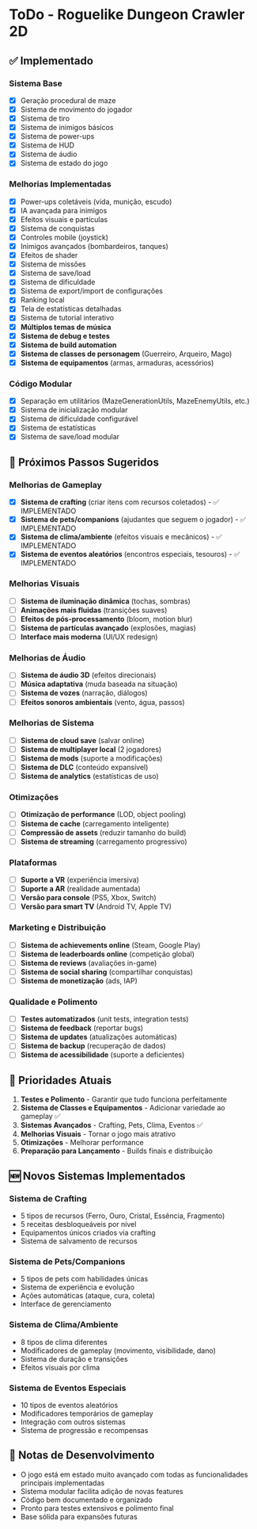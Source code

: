 # ToDo - Roguelike Dungeon Crawler 2D

## ✅ Implementado

### Sistema Base
- [x] Geração procedural de maze
- [x] Sistema de movimento do jogador
- [x] Sistema de tiro
- [x] Sistema de inimigos básicos
- [x] Sistema de power-ups
- [x] Sistema de HUD
- [x] Sistema de áudio
- [x] Sistema de estado do jogo

### Melhorias Implementadas
- [x] Power-ups coletáveis (vida, munição, escudo)
- [x] IA avançada para inimigos
- [x] Efeitos visuais e partículas
- [x] Sistema de conquistas
- [x] Controles mobile (joystick)
- [x] Inimigos avançados (bombardeiros, tanques)
- [x] Efeitos de shader
- [x] Sistema de missões
- [x] Sistema de save/load
- [x] Sistema de dificuldade
- [x] Sistema de export/import de configurações
- [x] Ranking local
- [x] Tela de estatísticas detalhadas
- [x] Sistema de tutorial interativo
- [x] **Múltiplos temas de música**
- [x] **Sistema de debug e testes**
- [x] **Sistema de build automation**
- [x] **Sistema de classes de personagem** (Guerreiro, Arqueiro, Mago)
- [x] **Sistema de equipamentos** (armas, armaduras, acessórios)

### Código Modular
- [x] Separação em utilitários (MazeGenerationUtils, MazeEnemyUtils, etc.)
- [x] Sistema de inicialização modular
- [x] Sistema de dificuldade configurável
- [x] Sistema de estatísticas
- [x] Sistema de save/load modular

## 🚧 Próximos Passos Sugeridos

### Melhorias de Gameplay
- [x] **Sistema de crafting** (criar itens com recursos coletados) - ✅ IMPLEMENTADO
- [x] **Sistema de pets/companions** (ajudantes que seguem o jogador) - ✅ IMPLEMENTADO
- [x] **Sistema de clima/ambiente** (efeitos visuais e mecânicos) - ✅ IMPLEMENTADO
- [x] **Sistema de eventos aleatórios** (encontros especiais, tesouros) - ✅ IMPLEMENTADO

### Melhorias Visuais
- [ ] **Sistema de iluminação dinâmica** (tochas, sombras)
- [ ] **Animações mais fluidas** (transições suaves)
- [ ] **Efeitos de pós-processamento** (bloom, motion blur)
- [ ] **Sistema de partículas avançado** (explosões, magias)
- [ ] **Interface mais moderna** (UI/UX redesign)

### Melhorias de Áudio
- [ ] **Sistema de áudio 3D** (efeitos direcionais)
- [ ] **Música adaptativa** (muda baseada na situação)
- [ ] **Sistema de vozes** (narração, diálogos)
- [ ] **Efeitos sonoros ambientais** (vento, água, passos)

### Melhorias de Sistema
- [ ] **Sistema de cloud save** (salvar online)
- [ ] **Sistema de multiplayer local** (2 jogadores)
- [ ] **Sistema de mods** (suporte a modificações)
- [ ] **Sistema de DLC** (conteúdo expansível)
- [ ] **Sistema de analytics** (estatísticas de uso)

### Otimizações
- [ ] **Otimização de performance** (LOD, object pooling)
- [ ] **Sistema de cache** (carregamento inteligente)
- [ ] **Compressão de assets** (reduzir tamanho do build)
- [ ] **Sistema de streaming** (carregamento progressivo)

### Plataformas
- [ ] **Suporte a VR** (experiência imersiva)
- [ ] **Suporte a AR** (realidade aumentada)
- [ ] **Versão para console** (PS5, Xbox, Switch)
- [ ] **Versão para smart TV** (Android TV, Apple TV)

### Marketing e Distribuição
- [ ] **Sistema de achievements online** (Steam, Google Play)
- [ ] **Sistema de leaderboards online** (competição global)
- [ ] **Sistema de reviews** (avaliações in-game)
- [ ] **Sistema de social sharing** (compartilhar conquistas)
- [ ] **Sistema de monetização** (ads, IAP)

### Qualidade e Polimento
- [ ] **Testes automatizados** (unit tests, integration tests)
- [ ] **Sistema de feedback** (reportar bugs)
- [ ] **Sistema de updates** (atualizações automáticas)
- [ ] **Sistema de backup** (recuperação de dados)
- [ ] **Sistema de acessibilidade** (suporte a deficientes)

## 🎯 Prioridades Atuais

1. **Testes e Polimento** - Garantir que tudo funciona perfeitamente
2. **Sistema de Classes e Equipamentos** - Adicionar variedade ao gameplay ✅
3. **Sistemas Avançados** - Crafting, Pets, Clima, Eventos ✅
4. **Melhorias Visuais** - Tornar o jogo mais atrativo
5. **Otimizações** - Melhorar performance
6. **Preparação para Lançamento** - Builds finais e distribuição

## 🆕 Novos Sistemas Implementados

### Sistema de Crafting
- 5 tipos de recursos (Ferro, Ouro, Cristal, Essência, Fragmento)
- 5 receitas desbloqueáveis por nível
- Equipamentos únicos criados via crafting
- Sistema de salvamento de recursos

### Sistema de Pets/Companions
- 5 tipos de pets com habilidades únicas
- Sistema de experiência e evolução
- Ações automáticas (ataque, cura, coleta)
- Interface de gerenciamento

### Sistema de Clima/Ambiente
- 8 tipos de clima diferentes
- Modificadores de gameplay (movimento, visibilidade, dano)
- Sistema de duração e transições
- Efeitos visuais por clima

### Sistema de Eventos Especiais
- 10 tipos de eventos aleatórios
- Modificadores temporários de gameplay
- Integração com outros sistemas
- Sistema de progressão e recompensas

## 📝 Notas de Desenvolvimento

- O jogo está em estado muito avançado com todas as funcionalidades principais implementadas
- Sistema modular facilita adição de novas features
- Código bem documentado e organizado
- Pronto para testes extensivos e polimento final
- Base sólida para expansões futuras